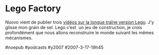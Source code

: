 # Lego Factory

Nuovo vient de publier trois [vidéos sur la longue traîne version Lego](http://www.nouvo.ch/117-2). J’y glisse mon grain de sel. Lego c’est  un jeu de construction, je crois profondément que nous allons reconstruire le monde suivant les mêmes mécanismes.

#noepub #podcasts #y2007 #2007-3-17-19h45
